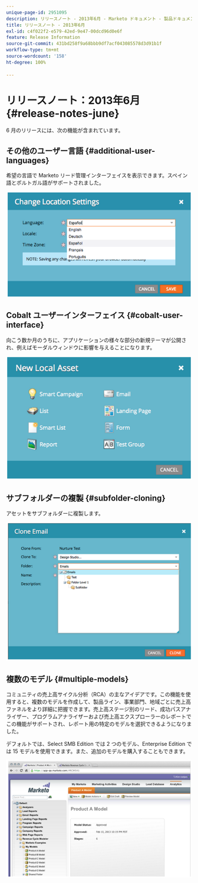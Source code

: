 ```yaml
---
unique-page-id: 2951095
description: リリースノート - 2013年6月 - Marketo ドキュメント - 製品ドキュメント
title: リリースノート - 2013年6月
exl-id: c4f022f2-e579-42ed-9e47-00dcd96d0e6f
feature: Release Information
source-git-commit: 431bd258f9a68bbb9df7acf043085578d3d91b1f
workflow-type: tm+mt
source-wordcount: '158'
ht-degree: 100%

---
```


# リリースノート：2013年6月 {#release-notes-june}

6 月のリリースには、次の機能が含まれています。

## その他のユーザー言語 {#additional-user-languages}

希望の言語で Marketo リード管理インターフェイスを表示できます。スペイン語とポルトガル語がサポートされました。

![](assets/image2014-9-22-16-3a25-3a54.png)

## Cobalt ユーザーインターフェイス {#cobalt-user-interface}

向こう数か月のうちに、アプリケーションの様々な部分の新規テーマが公開され、例えばモーダルウィンドウに影響を与えることになります。

![](assets/image2014-9-22-16-3a26-3a8.png)

## サブフォルダーの複製 {#subfolder-cloning}

アセットをサブフォルダーに複製します。

![](assets/image2014-9-22-16-3a26-3a25.png)

## 複数のモデル {#multiple-models}

コミュニティの売上高サイクル分析（RCA）の主なアイデアです。この機能を使用すると、複数のモデルを作成して、製品ライン、事業部門、地域ごとに売上高ファネルをより詳細に把握できます。売上高ステージ別のリード、成功パスアナライザー、プログラムアナライザーおよび売上高エクスプローラーのレポートでこの機能がサポートされ、レポート用の特定のモデルを選択できるようになりました。

デフォルトでは、Select SMB Edition では 2 つのモデル、Enterprise Edition では 15 モデルを使用できます。また、追加のモデルを購入することもできます。

![](assets/image2014-9-22-16-3a26-3a59.png)
